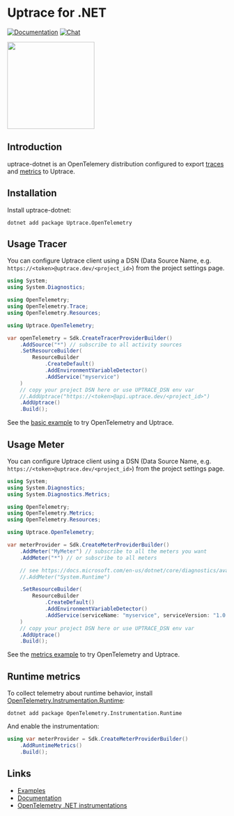 # Uptrace for .NET

[![Documentation](https://img.shields.io/badge/uptrace-documentation-informational)](https://uptrace.dev/get/opentelemetry-dotnet.html)
[![Chat](https://img.shields.io/badge/-telegram-red?color=white&logo=telegram&logoColor=black)](https://t.me/uptrace)

<a href="https://uptrace.dev/get/opentelemetry-dotnet.html">
  <img src="https://uptrace.dev/get/devicon/dot-net-original.svg" height="200px" />
</a>

## Introduction

uptrace-dotnet is an OpenTelemery distribution configured to export
[traces](https://uptrace.dev/opentelemetry/distributed-tracing.html) and
[metrics](https://uptrace.dev/opentelemetry/metrics.html) to Uptrace.

## Installation

Install uptrace-dotnet:

```shell
dotnet add package Uptrace.OpenTelemetry
```

## Usage Tracer

You can configure Uptrace client using a DSN (Data Source Name, e.g.
`https://<token>@uptrace.dev/<project_id>`) from the project settings page.

```cs
using System;
using System.Diagnostics;

using OpenTelemetry;
using OpenTelemetry.Trace;
using OpenTelemetry.Resources;

using Uptrace.OpenTelemetry;

var openTelemetry = Sdk.CreateTracerProviderBuilder()
    .AddSource("*") // subscribe to all activity sources
    .SetResourceBuilder(
        ResourceBuilder
            .CreateDefault()
            .AddEnvironmentVariableDetector()
            .AddService("myservice")
    )
    // copy your project DSN here or use UPTRACE_DSN env var
    //.AddUptrace("https://<token>@api.uptrace.dev/<project_id>")
    .AddUptrace()
    .Build();
```

See the [basic example](example/basic) to try OpenTelemetry and Uptrace.

## Usage Meter

You can configure Uptrace client using a DSN (Data Source Name, e.g.
`https://<token>@uptrace.dev/<project_id>`) from the project settings page.

```cs
using System;
using System.Diagnostics;
using System.Diagnostics.Metrics;

using OpenTelemetry;
using OpenTelemetry.Metrics;
using OpenTelemetry.Resources;

using Uptrace.OpenTelemetry;

var meterProvider = Sdk.CreateMeterProviderBuilder()
    .AddMeter("MyMeter") // subscribe to all the meters you want
    .AddMeter("*") // or subscribe to all meters

    // see https://docs.microsoft.com/en-us/dotnet/core/diagnostics/available-counters for more
    //.AddMeter("System.Runtime")

    .SetResourceBuilder(
        ResourceBuilder
            .CreateDefault()
            .AddEnvironmentVariableDetector()
            .AddService(serviceName: "myservice", serviceVersion: "1.0.0")
    )
    // copy your project DSN here or use UPTRACE_DSN env var
    .AddUptrace()
    .Build();
```

See the [metrics example](example/metrics) to try OpenTelemetry and Uptrace.

## Runtime metrics

To collect telemetry about runtime behavior, install
[OpenTelemetry.Instrumentation.Runtime](https://github.com/open-telemetry/opentelemetry-dotnet-contrib/tree/main/src/OpenTelemetry.Instrumentation.Runtime):

```shell
dotnet add package OpenTelemetry.Instrumentation.Runtime
```

And enable the instrumentation:

```cs
using var meterProvider = Sdk.CreateMeterProviderBuilder()
    .AddRuntimeMetrics()
    .Build();
```

## Links

- [Examples](example)
- [Documentation](https://uptrace.dev/get/opentelemetry-dotnet.html)
- [OpenTelemetry .NET instrumentations](https://uptrace.dev/opentelemetry/instrumentations/?lang=dotnet)
